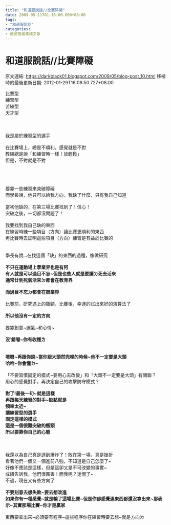 ```yaml
---
title: "和道服說話//比賽障礙"
date: 2009-05-11T01:16:00.000+08:00
tags: 
- "和道服說話"
categories:
- 舊部落格移植文章
---
```


# 和道服說話//比賽障礙

原文連結: https://darkblack01.blogspot.com/2009/05/blog-post_10.html
移植時的最後更新日期: 2012-01-29T16:08:50.727+08:00

比賽型<br />練習型<br />苦練型<br />天才型<br /><br /><a name='more'></a><br /><br />我是屬於練習型的選手<br /><br />在比賽場上，總是不順利，感覺就是不對<br />教練總是說「和練習時一樣！放輕鬆」<br />但是，不對就是不對<br /><br /><br /><br /><br />要靠一些練習來突破障礙<br />而學長說，他只可以給我方向，我缺了什麼，只有我自己知道<br /><br />當初他缺的，在第三場比賽找到了！信心！<br />突破之後，一切都沒問題了！<br /><br />我要找到我自己缺的東西<br />在練習時練一些項目（方向）讓比賽更順利的東西<br />再比賽時去証明這些項目（方向）練習是有益於比賽的<br /><br /><br />學長有說...在找這個「缺」的東西的過程，像做研究<br /><br /><span style="font-weight: bold;">不只在運動場上</span><span style="font-weight: bold;">學業界也是有阿</span><br /><span style="font-weight: bold;">有人就是可以過目不忘~但是也些人就是要讀ㄉ死去活來</span><br /><span style="font-weight: bold;">通常廿到死氣活來ㄉ都會在教育界</span><br /><br /><span style="font-weight: bold;">而過目不忘ㄉ都會在商業界</span><br /><br />比賽前，研究遇上的瓶頸，比賽後，幸運的試出來好的演算法了<br /><br /><span class="Apple-style-span" style="font-weight: bold;">所以他沒有一定的方向</span><br /><br />要靠創意~運氣~和心情~<br /><br /><span class="Apple-style-span" style="font-weight: bold;">沒˙錯喔~你有收穫ㄌ</span><br /><br /><br /><span style="font-weight: bold;">嗯嗯~再跟你說~當你跟大頭然兜哩的時候~</span><span style="font-weight: bold;">他不一定要是大頭</span><br /><span style="font-weight: bold;">哈哈~你會懂ㄉ~</span><br /><br />「不要習慣固定的模式~要用心去改變」和「大頭不一定要是大頭」有關聯？<br />用心的感覺對手，再決定自己的攻擊防守模式？<br /><br /><span class="Apple-style-span" style="font-weight: bold;">對了!最後一句~就是這樣</span><br /><span style="font-weight: bold;">再跟每天練習的對手~缺點就是</span><br /><span style="font-weight: bold;">頻率太近~</span><br /><span style="font-weight: bold;">讓練習型的選手</span><br /><span style="font-weight: bold;">固定這樣的模式</span><br /><span style="font-weight: bold;">這是一個很難突破的瓶頸</span><br /><span style="font-weight: bold;">所以要靠你自己的心態</span><br /><br /><br /><br />我還以為自己真是遜到爆炸了！敗在第一場，真是挫折<br />看著他們一個又一個進前八強，不知道是自己怎麼了~<br />好像不應該是這樣，但是這卻又是不可改變的事實~<br />成績告訴我，他們很厲害！而我呢？迷惘了~<br />不過，現在又有些方向了<br /><br /><span class="Apple-style-span" style="font-weight: bold;">不要刻意去想失敗~要去想改進</span><br /><span style="font-weight: bold;">如果你有一種感覺~就是輸了這場比賽~但是你卻感覺連東西都還沒拿出來~那表示~其實那場比賽~你才是贏家</span><br /><br />東西要拿出來~必須要有程序~這些程序你在練習時要去想~就是方向ㄌ

